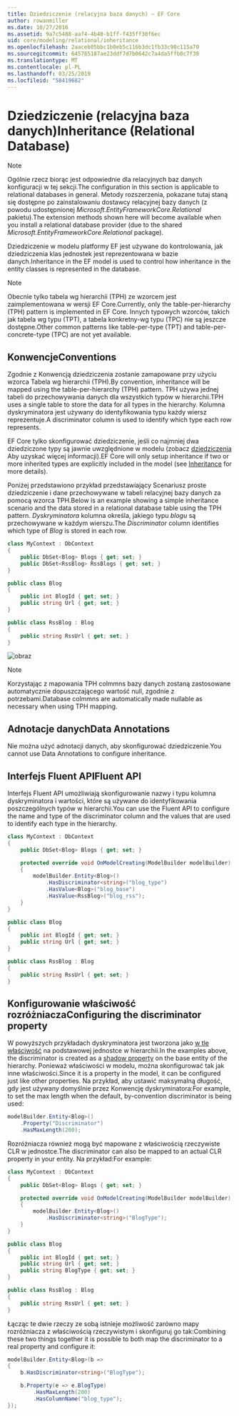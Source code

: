 ```yaml
---
title: Dziedziczenie (relacyjna baza danych) — EF Core
author: rowanmiller
ms.date: 10/27/2016
ms.assetid: 9a7c5488-aaf4-4b40-b1ff-f435ff30f6ec
uid: core/modeling/relational/inheritance
ms.openlocfilehash: 2aaceb05bbc1b0eb5c116b3dc1fb33c90c115a70
ms.sourcegitcommit: 645785187ae23ddf7d7b0642c7a4da5ffb0c7f30
ms.translationtype: MT
ms.contentlocale: pl-PL
ms.lasthandoff: 03/25/2019
ms.locfileid: "58419682"
---
```

# <a name="inheritance-relational-database"></a><span data-ttu-id="bcb01-102">Dziedziczenie (relacyjna baza danych)</span><span class="sxs-lookup"><span data-stu-id="bcb01-102">Inheritance (Relational Database)</span></span>

> [!NOTE]  
> <span data-ttu-id="bcb01-103">Ogólnie rzecz biorąc jest odpowiednie dla relacyjnych baz danych konfiguracji w tej sekcji.</span><span class="sxs-lookup"><span data-stu-id="bcb01-103">The configuration in this section is applicable to relational databases in general.</span></span> <span data-ttu-id="bcb01-104">Metody rozszerzenia, pokazane tutaj staną się dostępne po zainstalowaniu dostawcy relacyjnej bazy danych (z powodu udostępnionej *Microsoft.EntityFrameworkCore.Relational* pakietu).</span><span class="sxs-lookup"><span data-stu-id="bcb01-104">The extension methods shown here will become available when you install a relational database provider (due to the shared *Microsoft.EntityFrameworkCore.Relational* package).</span></span>

<span data-ttu-id="bcb01-105">Dziedziczenie w modelu platformy EF jest używane do kontrolowania, jak dziedziczenia klas jednostek jest reprezentowana w bazie danych.</span><span class="sxs-lookup"><span data-stu-id="bcb01-105">Inheritance in the EF model is used to control how inheritance in the entity classes is represented in the database.</span></span>

> [!NOTE]  
> <span data-ttu-id="bcb01-106">Obecnie tylko tabela wg hierarchii (TPH) ze wzorcem jest zaimplementowana w wersji EF Core.</span><span class="sxs-lookup"><span data-stu-id="bcb01-106">Currently, only the table-per-hierarchy (TPH) pattern is implemented in EF Core.</span></span> <span data-ttu-id="bcb01-107">Innych typowych wzorców, takich jak tabela wg typu (TPT), a tabela konkretny-wg typu (TPC) nie są jeszcze dostępne.</span><span class="sxs-lookup"><span data-stu-id="bcb01-107">Other common patterns like table-per-type (TPT) and table-per-concrete-type (TPC) are not yet available.</span></span>

## <a name="conventions"></a><span data-ttu-id="bcb01-108">Konwencje</span><span class="sxs-lookup"><span data-stu-id="bcb01-108">Conventions</span></span>

<span data-ttu-id="bcb01-109">Zgodnie z Konwencją dziedziczenia zostanie zamapowane przy użyciu wzorca Tabela wg hierarchii (TPH).</span><span class="sxs-lookup"><span data-stu-id="bcb01-109">By convention, inheritance will be mapped using the table-per-hierarchy (TPH) pattern.</span></span> <span data-ttu-id="bcb01-110">TPH używa jednej tabeli do przechowywania danych dla wszystkich typów w hierarchii.</span><span class="sxs-lookup"><span data-stu-id="bcb01-110">TPH uses a single table to store the data for all types in the hierarchy.</span></span> <span data-ttu-id="bcb01-111">Kolumna dyskryminatora jest używany do identyfikowania typu każdy wiersz reprezentuje.</span><span class="sxs-lookup"><span data-stu-id="bcb01-111">A discriminator column is used to identify which type each row represents.</span></span>

<span data-ttu-id="bcb01-112">EF Core tylko skonfigurować dziedziczenie, jeśli co najmniej dwa dziedziczone typy są jawnie uwzględnione w modelu (zobacz [dziedziczenia](../inheritance.md) Aby uzyskać więcej informacji).</span><span class="sxs-lookup"><span data-stu-id="bcb01-112">EF Core will only setup inheritance if two or more inherited types are explicitly included in the model (see [Inheritance](../inheritance.md) for more details).</span></span>

<span data-ttu-id="bcb01-113">Poniżej przedstawiono przykład przedstawiający Scenariusz proste dziedziczenie i dane przechowywane w tabeli relacyjnej bazy danych za pomocą wzorca TPH.</span><span class="sxs-lookup"><span data-stu-id="bcb01-113">Below is an example showing a simple inheritance scenario and the data stored in a relational database table using the TPH pattern.</span></span> <span data-ttu-id="bcb01-114">*Dyskryminatora* kolumna określa, jakiego typu *blogu* są przechowywane w każdym wierszu.</span><span class="sxs-lookup"><span data-stu-id="bcb01-114">The *Discriminator* column identifies which type of *Blog* is stored in each row.</span></span>

<!-- [!code-csharp[Main](samples/core/relational/Modeling/Conventions/Samples/InheritanceDbSets.cs)] -->
``` csharp
class MyContext : DbContext
{
    public DbSet<Blog> Blogs { get; set; }
    public DbSet<RssBlog> RssBlogs { get; set; }
}

public class Blog
{
    public int BlogId { get; set; }
    public string Url { get; set; }
}

public class RssBlog : Blog
{
    public string RssUrl { get; set; }
}
```

![obraz](_static/inheritance-tph-data.png)

>[!NOTE]
> <span data-ttu-id="bcb01-116">Korzystając z mapowania TPH colmmns bazy danych zostaną zastosowane automatycznie dopuszczającego wartość null, zgodnie z potrzebami.</span><span class="sxs-lookup"><span data-stu-id="bcb01-116">Database colmmns are automatically made nullable as necessary when using TPH mapping.</span></span>

## <a name="data-annotations"></a><span data-ttu-id="bcb01-117">Adnotacje danych</span><span class="sxs-lookup"><span data-stu-id="bcb01-117">Data Annotations</span></span>

<span data-ttu-id="bcb01-118">Nie można użyć adnotacji danych, aby skonfigurować dziedziczenie.</span><span class="sxs-lookup"><span data-stu-id="bcb01-118">You cannot use Data Annotations to configure inheritance.</span></span>

## <a name="fluent-api"></a><span data-ttu-id="bcb01-119">Interfejs Fluent API</span><span class="sxs-lookup"><span data-stu-id="bcb01-119">Fluent API</span></span>

<span data-ttu-id="bcb01-120">Interfejs Fluent API umożliwiają skonfigurowanie nazwy i typu kolumna dyskryminatora i wartości, które są używane do identyfikowania poszczególnych typów w hierarchii.</span><span class="sxs-lookup"><span data-stu-id="bcb01-120">You can use the Fluent API to configure the name and type of the discriminator column and the values that are used to identify each type in the hierarchy.</span></span>

<!-- [!code-csharp[Main](samples/core/relational/Modeling/FluentAPI/Samples/InheritanceTPHDiscriminator.cs?highlight=7,8,9,10)] -->
``` csharp
class MyContext : DbContext
{
    public DbSet<Blog> Blogs { get; set; }

    protected override void OnModelCreating(ModelBuilder modelBuilder)
    {
        modelBuilder.Entity<Blog>()
            .HasDiscriminator<string>("blog_type")
            .HasValue<Blog>("blog_base")
            .HasValue<RssBlog>("blog_rss");
    }
}

public class Blog
{
    public int BlogId { get; set; }
    public string Url { get; set; }
}

public class RssBlog : Blog
{
    public string RssUrl { get; set; }
}
```

## <a name="configuring-the-discriminator-property"></a><span data-ttu-id="bcb01-121">Konfigurowanie właściwość rozróżniacza</span><span class="sxs-lookup"><span data-stu-id="bcb01-121">Configuring the discriminator property</span></span>

<span data-ttu-id="bcb01-122">W powyższych przykładach dyskryminatora jest tworzona jako [w tle właściwość](xref:core/modeling/shadow-properties) na podstawowej jednostce w hierarchii.</span><span class="sxs-lookup"><span data-stu-id="bcb01-122">In the examples above, the discriminator is created as a [shadow property](xref:core/modeling/shadow-properties) on the base entity of the hierarchy.</span></span> <span data-ttu-id="bcb01-123">Ponieważ właściwości w modelu, można skonfigurować tak jak inne właściwości.</span><span class="sxs-lookup"><span data-stu-id="bcb01-123">Since it is a property in the model, it can be configured just like other properties.</span></span> <span data-ttu-id="bcb01-124">Na przykład, aby ustawić maksymalną długość, gdy jest używany domyślnie przez Konwencję dyskryminatora:</span><span class="sxs-lookup"><span data-stu-id="bcb01-124">For example, to set the max length when the default, by-convention discriminator is being used:</span></span>

```C#
modelBuilder.Entity<Blog>()
    .Property("Discriminator")
    .HasMaxLength(200);
```

<span data-ttu-id="bcb01-125">Rozróżniacza również mogą być mapowane z właściwością rzeczywiste CLR w jednostce.</span><span class="sxs-lookup"><span data-stu-id="bcb01-125">The discriminator can also be mapped to an actual CLR property in your entity.</span></span> <span data-ttu-id="bcb01-126">Na przykład:</span><span class="sxs-lookup"><span data-stu-id="bcb01-126">For example:</span></span>
```C#
class MyContext : DbContext
{
    public DbSet<Blog> Blogs { get; set; }

    protected override void OnModelCreating(ModelBuilder modelBuilder)
    {
        modelBuilder.Entity<Blog>()
            .HasDiscriminator<string>("BlogType");
    }
}

public class Blog
{
    public int BlogId { get; set; }
    public string Url { get; set; }
    public string BlogType { get; set; }
}

public class RssBlog : Blog
{
    public string RssUrl { get; set; }
}
```

<span data-ttu-id="bcb01-127">Łącząc te dwie rzeczy ze sobą istnieje możliwość zarówno mapy rozróżniacza z właściwością rzeczywistym i skonfiguruj go tak:</span><span class="sxs-lookup"><span data-stu-id="bcb01-127">Combining these two things together it is possible to both map the discriminator to a real property and configure it:</span></span>
```C#
modelBuilder.Entity<Blog>(b =>
{
    b.HasDiscriminator<string>("BlogType");

    b.Property(e => e.BlogType)
        .HasMaxLength(200)
        .HasColumnName("blog_type");
});
```
